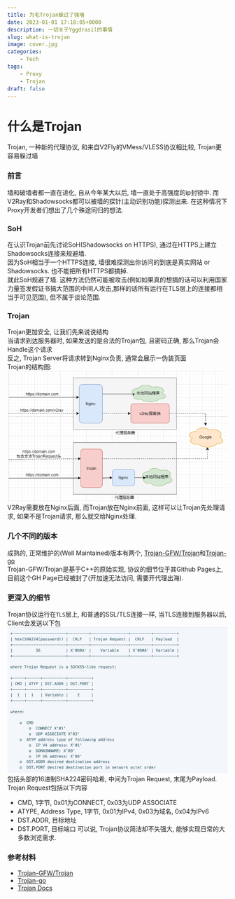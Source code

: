 ```yaml
---
title: 为毛Trojan躲过了强墙
date: 2023-01-01 17:18:05+0000
description: 一切关于Yggdrasil的事情
slug: what-is-trojan
image: cover.jpg
categories:
    - Tech
tags:
    - Proxy
    - Trojan
draft: false
---
```

# 什么是Trojan
Trojan, 一种新的代理协议, 和来自V2Fly的VMess/VLESS协议相比较, Trojan更容易躲过墙

### 前言
墙和破墙者都一直在进化, 自从今年某大以后, 墙一直处于高强度的ip封锁中. 而V2Ray和Shadowsocks都可以被墙的探针(主动识别功能)探测出来. 在这种情况下Proxy开发者们想出了几个殊途同归的想法.  

### SoH
在认识Trojan前先讨论SoH(Shadowsocks on HTTPS), 通过在HTTPS上建立Shadowsocks连接来规避墙.  
因为SoH相当于一个HTTPS连接, 墙很难探测出你访问的到底是真实网站 or Shadowsocks. 也不能把所有HTTPS都搞掉.  
就此SoH规避了墙. 这种方法仍然可能被攻击(例如如果真的想搞的话可以利用国家力量签发假证书搞大范围的中间人攻击,那样的话所有运行在TLS层上的连接都相当于可见范围), 但不属于谈论范围.  

### Trojan
Trojan更加安全, 让我们先来说说结构  
当请求到达服务器时, 如果发送的是合法的Trojan包, 且密码正确, 那么Trojan会Handle这个请求  
反之, Trojan Server将请求转到Nginx负责, 通常会展示一伪装页面  
Trojan的结构图:  
![Trojan Struct](TrojanStruct.png "Structure of Trojan")
V2Ray需要放在Nginx后面, 而Trojan放在Nginx前面, 这样可以让Trojan先处理请求, 如果不是Trojan请求, 那么就交给Nginx处理.

### 几个不同的版本
成熟的, 正常维护的(Well Maintained)版本有两个, [Trojan-GFW/Trojan](https://github.com/trojan-gfw/trojan)和[Trojan-go](https://github.com/p4gefau1t/trojan-go)  
Trojan-GFW/Trojan是基于C++的原始实现, 协议的细节位于其Github Pages上, 目前这个GH Page已经被封了(开加速无法访问, 需要开代理出海).

### 更深入的细节
Trojan协议运行在`TLS`层上, 和普通的SSL/TLS连接一样, 当TLS连接到服务器以后, Client会发送以下包
![Trojan Pack](TrojanPackage.jpg "Trojan Package")
包括头部的16进制SHA224密码哈希, 中间为Trojan Request, 末尾为Payload.
Trojan Request包括以下内容
- CMD, 1字节, 0x01为CONNECT, 0x03为UDP ASSOCIATE
- ATYPE, Address Type, 1字节, 0x01为IPv4, 0x03为域名, 0x04为IPv6
- DST.ADDR, 目标地址
- DST.PORT, 目标端口
可以说, Trojan协议简洁却不失强大, 能够实现日常的大多数浏览需求.

### 参考材料
- [Trojan-GFW/Trojan](https://github.com/trojan-gfw/trojan)
- [Trojan-go](https://github.com/p4gefau1t/trojan-go)
- [Trojan Docs](https://trojan-gfw.github.io/trojan/protocol)